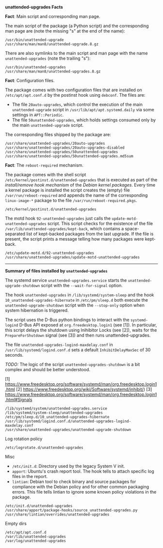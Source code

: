 **unattended-upgrades Facts**

**Fact**: Main script and corresponding man page.

The main script of the package (a Python script) and the corresponding man page are (note the missing "s" at the end of the name):

```
/usr/bin/unattended-upgrade
/usr/share/man/man8/unattended-upgrade.8.gz
```

There are also symlinks to the main script and man page with the name `unattended-upgrades` (note the trailing "s"):

```
/usr/bin/unattended-upgrades
/usr/share/man/man8/unattended-upgrades.8.gz
```

**Fact**: Configuration files.

The package comes with two configuration files that are installed on `/etc/apt/apt.conf.d` by the postinst hook using `debconf`. The files are:

- The file `20auto-upgrades`, which control the execution of the main `unattended-upgrade` script in `/usr/lib/apt/apt.systemd.daily` via some settings in `APT::Periodic`.
- The file `50unattended-upgrades`, which holds settings consumed only by the main `unattended-upgrade` script.

The corresponding files shipped by the package are:

```
/usr/share/unattended-upgrades/20auto-upgrades
/usr/share/unattended-upgrades/20auto-upgrades-disabled
/usr/share/unattended-upgrades/50unattended-upgrades
/usr/share/unattended-upgrades/50unattended-upgrades.md5sum
```

**Fact**: The `reboot-required` mechanism.

The package comes with the shell script `/etc/kernel/postinst.d/unattended-upgrades` that is executed as part of the _install/remove hook mechanism_ of the _Debian kernel packages_. Every time a kernel package is installed the script creates the (empty) file `/var/run/reboot-required` and appends the name of the corresponding `linux-image-*` package to the file `/var/run/reboot-required.pkgs`.

```
/etc/kernel/postinst.d/unattended-upgrades
```

The motd hook `92-unattended-upgrades` just calls the `update-motd-unattended-upgrades` script. This script checks for the existence of the file `/var/lib/unattended-upgrades/kept-back`, which contains a space-separated list of kept-backed packages from the last upgrade. If the file is present, the script prints a message telling how many packages were kept-back.

```
/etc/update-motd.d/92-unattended-upgrades
/usr/share/unattended-upgrades/update-motd-unattended-upgrades
```

---

**Summary of files installed by `unattended-upgrades`**

The systemd service `unattended-upgrades.service` starts the `unattended-upgrade-shutdown` script with the `--wait-for-signal` option.

The hook `unattended-upgrades` in `/lib/systemd/system-sleep` and the hook `10_unattended-upgrades-hibernate` in `/etc/pm/sleep.d` both execute the `unattended-upgrade-shutdown` script with the `--stop-only` option when system hibernation is triggered.

The script uses the D-Bus python bindings to interact with the `systemd-logind` D-Bus API exposed at `org.freedesktop.login1` (see [1]). In particular, this script delays the shutdown using Inihibitor Locks (see [2]), waits for the `PrepareForShutdown` signal (see [3]) and then runs unattended-upgrades.

The file `unattended-upgrades-logind-maxdelay.conf` in `/usr/lib/systemd/logind.conf.d` sets a default `InhibitDelayMaxSec` of 30 seconds.

_TODO:_ The logic of the script `unattended-upgrades-shutdown` is a bit complex and should be better understood.

[1] https://www.freedesktop.org/software/systemd/man/org.freedesktop.login1.html
[2] https://www.freedesktop.org/wiki/Software/systemd/inhibit/)
[3] https://www.freedesktop.org/software/systemd/man/org.freedesktop.login1.html#Signals

```
/lib/systemd/system/unattended-upgrades.service
/lib/systemd/system-sleep/unattended-upgrades
/etc/pm/sleep.d/10_unattended-upgrades-hibernate
/usr/lib/systemd/logind.conf.d/unattended-upgrades-logind-maxdelay.conf
/usr/share/unattended-upgrades/unattended-upgrade-shutdown
```

Log rotation policy

```
/etc/logrotate.d/unattended-upgrades
```

Misc

- `/etc/init.d`: Directory used by the legacy System V init.
- `apport`: Ubuntu's crash report tool. The hook tells to attach specific log files in the report.
- `lintian`: Debian tool to check binary and source packages for compliance with the Debian policy and for other common packaging errors. This file tells lintian to ignore some known policy violations in the package.

```
/etc/init.d/unattended-upgrades
/usr/share/apport/package-hooks/source_unattended-upgrades.py
/usr/share/lintian/overrides/unattended-upgrades
```

Empty dirs

```
/etc/apt/apt.conf.d
/var/lib/unattended-upgrades
/var/log/unattended-upgrades
```